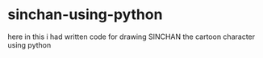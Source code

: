 # sinchan-using-python
here in this i had written code for drawing SINCHAN the cartoon character using python
